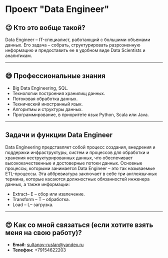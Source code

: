 # Проект "Data Engineer"  
  
## 😉 Кто это вобще такой?   

Data Engineer – IT-специалист, работающий с большими объемами данных. Его задача – собрать, структурировать разрозненную информацию и предоставить ее в удобном виде Data Scientists и аналитикам.     
     
---------------------------------------------------------------------------------------------------------

## 😅 Профессиональные знания
 - Big Data Engineering, SQL.
 - Технологии построения хранилищ данных.
 - Потоковая обработка данных.
 - Технический иностранный язык.
 - Алгоритмы и структуры данных.
 - Программирование, в приоритете язык Python, Scala или Java.

------------------------------------------------------------------------------------------------------------

##  Задачи и функции Data Engineer

Data Engineering представляет собой процесс создания, внедрения и поддержки инфраструктуры, систем и процессов для обработки и хранения неструктурированных данных, что обеспечивает высококачественные и достоверные потоки данных. Основные процессы, которыми занимается Data Engineer – это так называемые ETL-процессы. Эта аббревиатура заключает в себе три англоязычных термина, которые касаются должностных обязанностей инженера данных, а также информации:

 - Extract– E – сбор или извлечение.
 - Transform – T – обработка.
 - Load – L– загрузка.
 
 ----------------------------------------------------------------------------------------------------------
 
 ## 😍 Как со мной связаться (если хотите взять меня на свою работу)?
 
 - **Email:** <sultanov-ruslan@yandex.ru>
 - **Телефон:** +79154622203